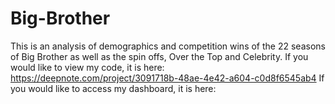 # Big-Brother
This is an analysis of demographics and competition wins of the 22 seasons of Big Brother as well as the spin offs, Over the Top and Celebrity.
If you would like to view my code, it is here: https://deepnote.com/project/3091718b-48ae-4e42-a604-c0d8f6545ab4
If you would like to access my dashboard, it is here: 
